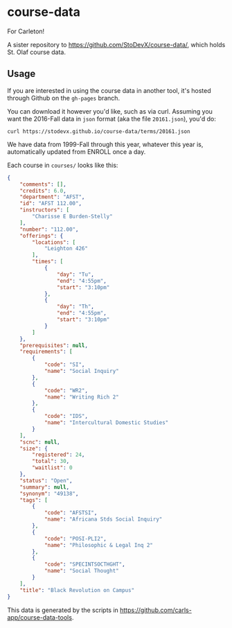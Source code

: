 # course-data

For Carleton!

A sister repository to <https://github.com/StoDevX/course-data/>, which holds St. Olaf course data.

## Usage
If you are interested in using the course data in another tool, it's hosted through Github on the `gh-pages` branch.

You can download it however you'd like, such as via curl. Assuming you want the 2016-Fall data in `json` format (aka the file `20161.json`), you'd do:

	curl https://stodevx.github.io/course-data/terms/20161.json

We have data from 1999-Fall through this year, whatever this year is, automatically updated from ENROLL once a day.

Each course in `courses/` looks like this:

```json
{
	"comments": [],
	"credits": 6.0,
	"department": "AFST",
	"id": "AFST 112.00",
	"instructors": [
		"Charisse E Burden-Stelly"
	],
	"number": "112.00",
	"offerings": {
		"locations": [
			"Leighton 426"
		],
		"times": [
			{
				"day": "Tu",
				"end": "4:55pm",
				"start": "3:10pm"
			},
			{
				"day": "Th",
				"end": "4:55pm",
				"start": "3:10pm"
			}
		]
	},
	"prerequisites": null,
	"requirements": [
		{
			"code": "SI",
			"name": "Social Inquiry"
		},
		{
			"code": "WR2",
			"name": "Writing Rich 2"
		},
		{
			"code": "IDS",
			"name": "Intercultural Domestic Studies"
		}
	],
	"scnc": null,
	"size": {
		"registered": 24,
		"total": 30,
		"waitlist": 0
	},
	"status": "Open",
	"summary": null,
	"synonym": "49138",
	"tags": [
		{
			"code": "AFSTSI",
			"name": "Africana Stds Social Inquiry"
		},
		{
			"code": "POSI-PLI2",
			"name": "Philosophic & Legal Inq 2"
		},
		{
			"code": "SPECINTSOCTHGHT",
			"name": "Social Thought"
		}
	],
	"title": "Black Revolution on Campus"
}
```

This data is generated by the scripts in <https://github.com/carls-app/course-data-tools>.
